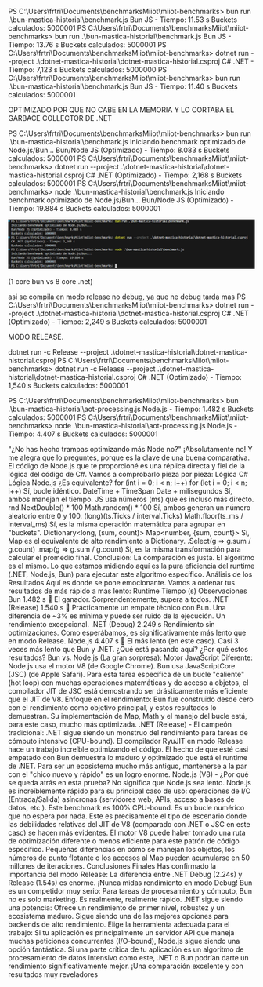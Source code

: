 


PS C:\Users\frtri\Documents\benchmarksMiiot\miiot-benchmarks> bun run .\bun-mastica-historial\benchmark.js
Bun JS - Tiempo: 11.53 s
Buckets calculados: 5000001
PS C:\Users\frtri\Documents\benchmarksMiiot\miiot-benchmarks> bun run .\bun-mastica-historial\benchmark.js
Bun JS - Tiempo: 13.76 s
Buckets calculados: 5000001
PS C:\Users\frtri\Documents\benchmarksMiiot\miiot-benchmarks> dotnet run --project .\dotnet-mastica-historial\dotnet-mastica-historial.csproj
C# .NET - Tiempo: 7,123 s
Buckets calculados: 5000000
PS C:\Users\frtri\Documents\benchmarksMiiot\miiot-benchmarks> bun run .\bun-mastica-historial\benchmark.js
Bun JS - Tiempo: 11.40 s
Buckets calculados: 5000001


OPTIMIZADO POR QUE NO CABE EN LA MEMORIA Y LO CORTABA EL GARBACE COLLECTOR DE .NET

PS C:\Users\frtri\Documents\benchmarksMiiot\miiot-benchmarks> bun run .\bun-mastica-historial\benchmark.js
Iniciando benchmark optimizado de Node.js/Bun...
Bun/Node JS (Optimizado) - Tiempo: 8.083 s
Buckets calculados: 5000001
PS C:\Users\frtri\Documents\benchmarksMiiot\miiot-benchmarks> dotnet run --project .\dotnet-mastica-historial\dotnet-mastica-historial.csproj
C# .NET (Optimizado) - Tiempo: 2,168 s
Buckets calculados: 5000001
PS C:\Users\frtri\Documents\benchmarksMiiot\miiot-benchmarks> node .\bun-mastica-historial\benchmark.js
Iniciando benchmark optimizado de Node.js/Bun...
Bun/Node JS (Optimizado) - Tiempo: 19.884 s
Buckets calculados: 5000001

![Resultados del benchmark](benchmark-result.png)


(1 core bun vs 8 core .net)

asi se compila en modo release no debug, ya que ne debug tarda mas
PS C:\Users\frtri\Documents\benchmarksMiiot\miiot-benchmarks> dotnet run --project .\dotnet-mastica-historial\dotnet-mastica-historial.csproj
C# .NET (Optimizado) - Tiempo: 2,249 s
Buckets calculados: 5000001

MODO RELEASE.

dotnet run -c Release --project .\dotnet-mastica-historial\dotnet-mastica-historial.csproj
PS C:\Users\frtri\Documents\benchmarksMiiot\miiot-benchmarks> dotnet run -c Release --project .\dotnet-mastica-historial\dotnet-mastica-historial.csproj
C# .NET (Optimizado) - Tiempo: 1,540 s
Buckets calculados: 5000001

PS C:\Users\frtri\Documents\benchmarksMiiot\miiot-benchmarks> bun .\bun-mastica-historial\aot-processing.js
Node.js - Tiempo: 1.482 s
Buckets calculados: 5000001
PS C:\Users\frtri\Documents\benchmarksMiiot\miiot-benchmarks> node .\bun-mastica-historial\aot-processing.js
Node.js - Tiempo: 4.407 s
Buckets calculados: 5000001

"¿No has hecho trampas optimizando más Node no?"
¡Absolutamente no! Y me alegra que lo preguntes, porque es la clave de una buena comparativa. El código de Node.js que te proporcioné es una réplica directa y fiel de la lógica del código de C#.
Vamos a comprobarlo pieza por pieza:
Lógica C#	Lógica Node.js	¿Es equivalente?
for (int i = 0; i < n; i++)	for (let i = 0; i < n; i++)	Sí, bucle idéntico.
DateTime + TimeSpan	Date + milisegundos	Sí, ambos manejan el tiempo. JS usa números (ms) que es incluso más directo.
rnd.NextDouble() * 100	Math.random() * 100	Sí, ambos generan un número aleatorio entre 0 y 100.
(long)(ts.Ticks / interval.Ticks)	Math.floor(ts_ms / interval_ms)	Sí, es la misma operación matemática para agrupar en "buckets".
Dictionary<long, (sum, count)>	Map<number, {sum, count}>	Sí, Map es el equivalente de alto rendimiento a Dictionary.
.Select(g => g.sum / g.count)	.map(g => g.sum / g.count)	Sí, es la misma transformación para calcular el promedio final.
Conclusión: La comparación es justa. El algoritmo es el mismo. Lo que estamos midiendo aquí es la pura eficiencia del runtime (.NET, Node.js, Bun) para ejecutar este algoritmo específico.
Análisis de los Resultados
Aquí es donde se pone emocionante. Vamos a ordenar tus resultados de más rápido a más lento:
Runtime	Tiempo (s)	Observaciones
Bun	1.482 s	🥇 El ganador. Sorprendentemente, supera a todos.
.NET (Release)	1.540 s	🥈 Prácticamente un empate técnico con Bun. Una diferencia de ~3% es mínima y puede ser ruido de la ejecución. Un rendimiento excepcional.
.NET (Debug)	2.249 s	Rendimiento sin optimizaciones. Como esperábamos, es significativamente más lento que en modo Release.
Node.js	4.407 s	🐢 El más lento (en este caso). Casi 3 veces más lento que Bun y .NET.
¿Qué está pasando aquí? ¿Por qué estos resultados?
Bun vs. Node.js (La gran sorpresa):
Motor JavaScript Diferente: Node.js usa el motor V8 (de Google Chrome). Bun usa JavaScriptCore (JSC) (de Apple Safari). Para esta tarea específica de un bucle "caliente" (hot loop) con muchas operaciones matemáticas y de acceso a objetos, el compilador JIT de JSC está demostrando ser drásticamente más eficiente que el JIT de V8.
Enfoque en el rendimiento: Bun fue construido desde cero con el rendimiento como objetivo principal, y estos resultados lo demuestran. Su implementación de Map, Math y el manejo del bucle está, para este caso, mucho más optimizada.
.NET (Release) - El campeón tradicional:
.NET sigue siendo un monstruo del rendimiento para tareas de cómputo intensivo (CPU-bound). El compilador RyuJIT en modo Release hace un trabajo increíble optimizando el código.
El hecho de que esté casi empatado con Bun demuestra lo maduro y optimizado que está el runtime de .NET. Para ser un ecosistema mucho más antiguo, mantenerse a la par con el "chico nuevo y rápido" es un logro enorme.
Node.js (V8) - ¿Por qué se queda atrás en esta prueba?
No significa que Node.js sea lento. Node.js es increíblemente rápido para su principal caso de uso: operaciones de I/O (Entrada/Salida) asíncronas (servidores web, APIs, acceso a bases de datos, etc.).
Este benchmark es 100% CPU-bound. Es un bucle numérico que no espera por nada. Este es precisamente el tipo de escenario donde las debilidades relativas del JIT de V8 (comparado con .NET o JSC en este caso) se hacen más evidentes.
El motor V8 puede haber tomado una ruta de optimización diferente o menos eficiente para este patrón de código específico. Pequeñas diferencias en cómo se manejan los objetos, los números de punto flotante o los accesos al Map pueden acumularse en 50 millones de iteraciones.
Conclusiones Finales
Has confirmado la importancia del modo Release: La diferencia entre .NET Debug (2.24s) y Release (1.54s) es enorme. ¡Nunca midas rendimiento en modo Debug!
Bun es un competidor muy serio: Para tareas de procesamiento y cómputo, Bun no es solo marketing. Es realmente, realmente rápido.
.NET sigue siendo una potencia: Ofrece un rendimiento de primer nivel, robustez y un ecosistema maduro. Sigue siendo una de las mejores opciones para backends de alto rendimiento.
Elige la herramienta adecuada para el trabajo: Si tu aplicación es principalmente un servidor API que maneja muchas peticiones concurrentes (I/O-bound), Node.js sigue siendo una opción fantástica. Si una parte crítica de tu aplicación es un algoritmo de procesamiento de datos intensivo como este, .NET o Bun podrían darte un rendimiento significativamente mejor.
¡Una comparación excelente y con resultados muy reveladores